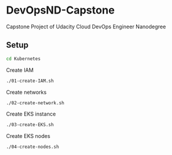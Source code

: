 # DevOpsND-Capstone
Capstone Project of Udacity Cloud DevOps Engineer Nanodegree

## Setup

```bash
cd Kubernetes
```

Create IAM
```bash
./01-create-IAM.sh
```

Create networks
```bash
./02-create-network.sh
```

Create EKS instance
```bash
./03-create-EKS.sh
```

Create EKS nodes
```bash
./04-create-nodes.sh
```
